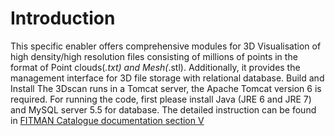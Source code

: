 # Introduction
This specific enabler offers comprehensive modules for 3D Visualisation of high density/high resolution files consisting of millions of points in the format of Point clouds(*.txt) and Mesh(*.stl). Additionally, it provides the management interface for 3D file storage with relational database.
Build and Install
The 3Dscan runs in a Tomcat server, the Apache Tomcat version 6 is required. For running the code, first please install Java (JRE 6 and JRE 7) and MySQL server 5.5 for database. The detailed instruction can be found in [FITMAN Catalogue documentation section V](http://catalogue.fitman.atosresearch.eu/enablers/3dscan/documentation#V)
